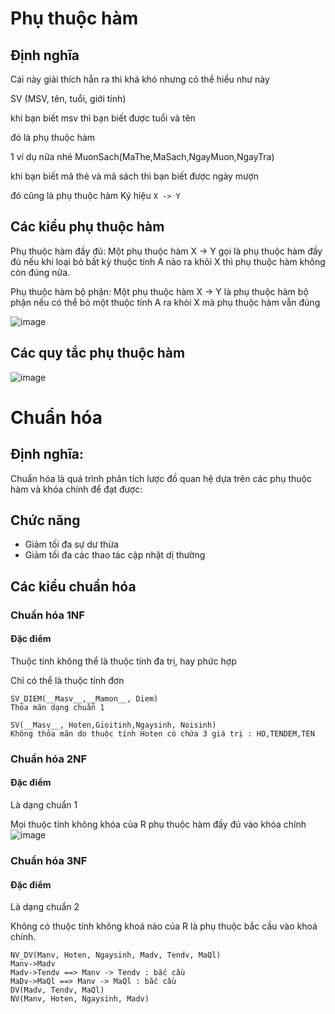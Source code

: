 # Phụ thuộc hàm
## Định nghĩa
Cái này giải thích hẳn ra thì khá khó nhưng có thể hiểu như này

SV (MSV, tên, tuổi, giới tính)

khi bạn biết msv thì bạn biết được tuổi và tên

đó là phụ thuộc hàm

1 ví dụ nữa nhé
MuonSach(MaThe,MaSach,NgayMuon,NgayTra)

khi bạn biết mã thẻ và mã sách thì bạn biết được ngày mượn

đó cũng là phụ thuộc hàm
Ký hiệu ` X -> Y `

## Các kiểu phụ thuộc hàm
Phụ thuộc hàm đầy đủ: Một phụ thuộc hàm X -> Y gọi là phụ thuộc hàm đầy đủ nếu khi loại bỏ bất kỳ 
thuộc tính A nào ra khỏi X thì phụ thuộc hàm không còn đúng nữa.

Phụ thuộc hàm bộ phận: Một phụ thuộc hàm X -> Y là phụ thuộc hàm bộ phận nếu có thể bỏ một thuộc tính A ra khỏi X mà phụ thuộc hàm vẫn đúng

![image](https://user-images.githubusercontent.com/45547213/50892616-8a6f1700-1431-11e9-903d-af9ccde8899e.png)

## Các quy tắc phụ thuộc hàm
![image](https://user-images.githubusercontent.com/45547213/50892687-affc2080-1431-11e9-87c9-b4349be6c7ff.png)

# Chuẩn hóa
## Định nghĩa:
Chuẩn hóa là quá trình phân tích lược đồ quan hệ dựa trên các phụ thuộc hàm và khóa chính để đạt được:

## Chức năng
- Giảm tối đa sự dư thừa
- Giảm tối đa các thao tác cập nhật dị thường

## Các kiểu chuẩn hóa
### Chuẩn hóa 1NF
#### Đặc điểm 
Thuộc tính không thể là thuộc tính đa trị, hay phức hợp

Chỉ có thể là thuộc tính đơn

```
SV_DIEM(__Masv__,__Mamon__, Diem)
Thỏa mãn dạng chuẩn 1

SV(__Masv__, Hoten,Gioitinh,Ngaysinh, Noisinh)
Không thỏa mãn do thuộc tính Hoten có chứa 3 giá trị : HO,TENDEM,TEN
```

### Chuẩn hóa 2NF
#### Đặc điểm
Là dạng chuẩn 1

Mọi thuộc tính không khóa của R phụ thuộc hàm đầy đủ vào khóa chính
![image](https://user-images.githubusercontent.com/45547213/50894725-8ee9fe80-1436-11e9-8eb1-4ea68fd9e42f.png)

### Chuẩn hóa 3NF
#### Đặc điểm
Là dạng chuẩn 2

Không có thuộc tính không khoá nào của R là phụ thuộc bắc cầu vào khoá chính.
```
NV_DV(Manv, Hoten, Ngaysinh, Madv, Tendv, MaQl)
Manv->Madv
Madv->Tendv ==> Manv -> Tendv : bắc cầu
MaDv->MaQl ==> Manv -> MaQl : bắc cầu
DV(Madv, Tendv, MaQl)
NV(Manv, Hoten, Ngaysinh, Madv)
```






